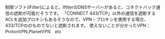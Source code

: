 制限ソフト(IFilter)によると、IfilterのDNSサーバーがあると、コネクトバック通信の遮断が可能だそうです。
「CONNECT 443/TCP」以外の通信を遮断するACLを追加プロキシもあるそうなので、VPN・プロキシを使用する場合、433/TCPののものでないと遮断されます。
使えないことが分かったVPN：ProtonVPN,PlanetVPN　etc
